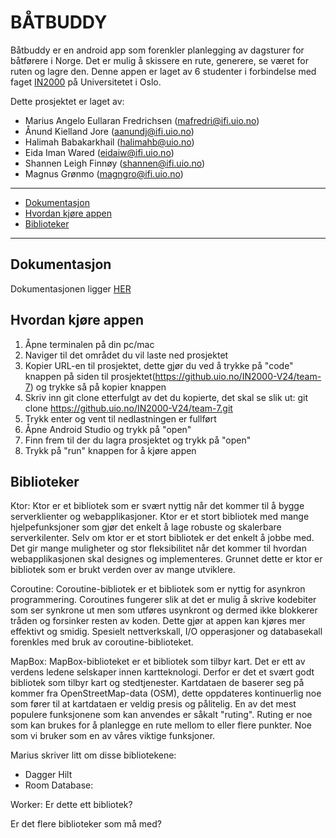 # BÅTBUDDY

Båtbuddy er en android app som forenkler planlegging av dagsturer for båtførere i Norge. Det er mulig å skissere en rute, generere, se været for ruten og lagre den. Denne appen er laget av 6 studenter i forbindelse med faget [IN2000](https://www.uio.no/studier/emner/matnat/ifi/IN2000/) på Universitetet i Oslo. 

Dette prosjektet er laget av:

- Marius Angelo Eullaran Fredrichsen (mafredri@ifi.uio.no)
- Ånund Kielland Jore (aanundj@ifi.uio.no)
- Halimah Babakarkhail (halimahb@uio.no)
- Eida Iman Wared (eidaiw@ifi.uio.no)
- Shannen Leigh Finnøy (shannen@ifi.uio.no)
- Magnus Grønmo (magngro@ifi.uio.no)

***

* [Dokumentasjon](#dokumentasjon)
* [Hvordan kjøre appen](#hvordan-kjøre-appen)
* [Biblioteker](#biblioteker)

***

## Dokumentasjon

Dokumentasjonen ligger [HER](https://github.uio.no/IN2000-V24/team-7/blob/main/documentation.md)

## Hvordan kjøre appen

1. Åpne terminalen på din pc/mac
2. Naviger til det området du vil laste ned prosjektet
3. Kopier URL-en til prosjektet, dette gjør du ved å trykke på "code" knappen på siden til prosjektet(https://github.uio.no/IN2000-V24/team-7) og trykke så på kopier knappen
4. Skriv inn git clone etterfulgt av det du kopierte, det skal se slik ut: git clone https://github.uio.no/IN2000-V24/team-7.git
5. Trykk enter og vent til nedlastningen er fullført
6. Åpne Android Studio og trykk på "open"
7. Finn frem til der du lagra prosjektet og trykk på "open"
8. Trykk på "run" knappen for å kjøre appen

## Biblioteker

Ktor:
Ktor er et bibliotek som er svært nyttig når det kommer til å bygge serverklienter og webapplikasjoner. Ktor er et stort bibliotek med mange hjelpefunksjoner som gjør det enkelt å lage robuste og skalerbare serverkilenter. Selv om ktor er et stort bibliotek er det enkelt å jobbe med. Det gir mange muligheter og stor fleksibilitet når det kommer til hvordan webapplikasjonen skal designes og implementeres. Grunnet dette er ktor er bibliotek som er brukt verden over av mange utviklere. 

Coroutine:
Coroutine-bibliotek er et bibliotek som er nyttig for asynkron programmering. Coroutines fungerer slik at det er mulig å skrive kodebiter som ser synkrone ut men som utføres usynkront og dermed ikke blokkerer tråden og forsinker resten av koden. Dette gjør at appen kan kjøres mer effektivt og smidig. Spesielt nettverkskall, I/O opperasjoner og databasekall forenkles med bruk av coroutine-biblioteket.

MapBox: 
MapBox-biblioteket er et bibliotek som tilbyr kart. Det er ett av verdens ledene selskaper innen kartteknologi. Derfor er det et svært godt bibliotek som tilbyr kart og stedtjenester. Kartdataen de baserer seg på kommer fra OpenStreetMap-data (OSM), dette oppdateres kontinuerlig noe som fører til at kartdataen er veldig presis og pålitelig. En av det mest populere funksjonene som kan anvendes er såkalt "ruting". Ruting er noe som kan brukes for å planlegge en rute mellom to eller flere punkter. Noe som vi bruker som en av våres viktige funksjoner. 

Marius skriver litt om disse bibliotekene:
- Dagger Hilt
- Room Database: 


Worker: Er dette ett bibliotek?

Er det flere biblioteker som må med?
